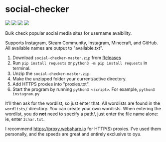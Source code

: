 # social-checker
![](https://img.shields.io/github/downloads/landoncrabtree/social-checker/total)
![](https://img.shields.io/github/issues/landoncrabtree/social-checker)
![](https://img.shields.io/github/stars/landoncrabtree/social-checker)
![](https://img.shields.io/badge/license-QPL--1.0-lightgrey)


Bulk check popular social media sites for username avaibility. 

Supports Instagram, Steam Community, Instagram, Minecraft, and GitHub.
All available names are output to "available.txt". 

1. Download `social-checker-master.zip` from [Releases](https://github.com/landoncrabtree/social-checker/releases "Releases")
2. Run `pip install requests` or `python3 -m pip install requests` in terminal.
3. Unzip the `social-checker-master.zip`.
4. Make the unzipped folder your current/active directory.
5. Add HTTPS proxies into "proxies.txt".
6. Start the program by running `python3 <script>`. For example, `python3 instagram.py`
  
It'll then ask for the wordlist, so just enter that. All wordlists are found in the `wordlists/` directory. You can create your own wordlists. When entering the wordlist, you do **not** need to specify a path/, just enter the file name alone: ie, enter `3char.txt`.


I recommend https://proxy.webshare.io for HTTP(S) proxies. I've used them personally, and the speeds are great and entirely exclusive to oyu.
